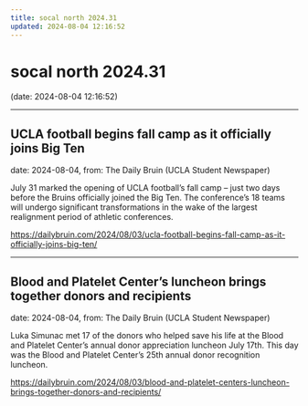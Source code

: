 ```yaml
---
title: socal north 2024.31
updated: 2024-08-04 12:16:52
---
```


# socal north 2024.31

(date: 2024-08-04 12:16:52)

---

## UCLA football begins fall camp as it officially joins Big Ten

date: 2024-08-04, from: The Daily Bruin (UCLA Student Newspaper)

July 31 marked the opening of UCLA football&#8217;s fall camp &#8211; just two days before the Bruins officially joined the Big Ten.
The conference&#8217;s 18 teams will undergo significant transformations in the wake of the largest realignment period of athletic conferences. 

<https://dailybruin.com/2024/08/03/ucla-football-begins-fall-camp-as-it-officially-joins-big-ten/>

---

## Blood and Platelet Center’s luncheon brings together donors and recipients

date: 2024-08-04, from: The Daily Bruin (UCLA Student Newspaper)

Luka Simunac met 17 of the donors who helped save his life at the Blood and Platelet Center&#8217;s annual donor appreciation luncheon July 17th.
This day was the Blood and Platelet Center&#8217;s 25th annual donor recognition luncheon. 

<https://dailybruin.com/2024/08/03/blood-and-platelet-centers-luncheon-brings-together-donors-and-recipients/>

